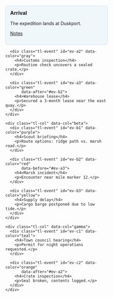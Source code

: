 <!-- Timeline container: paste into your Obsidian note (as HTML block) -->
<div class="tl-root">
  <!-- SVG layer for arrows -->
  <svg class="tl-wires" xmlns="http://www.w3.org/2000/svg"></svg>

  <!-- Scrolling columns -->
  <div class="tl-scroll">
    <!-- Column: fixed width; add/remove more as needed -->
    <div class="tl-col" data-col="alpha">
      <div class="tl-event" id="ev-a1" data-color="blue">
        <h4>Arrival</h4>
        <p>The expedition lands at Duskport.</p>
        <p><a href="#notes/duskport">Notes</a></p>
      </div>

      <div class="tl-event" id="ev-a2" data-color="gray">
        <h4>Customs inspection</h4>
        <p>Routine check uncovers a sealed crate.</p>
      </div>

      <div class="tl-event" id="ev-a3" data-color="green"
           data-after="#ev-b2">
        <h4>Warehouse lease</h4>
        <p>Secured a 3-month lease near the east quay.</p>
      </div>
    </div>

    <div class="tl-col" data-col="beta">
      <div class="tl-event" id="ev-b1" data-color="purple">
        <h4>Scout briefing</h4>
        <p>Route options: ridge path vs. marsh road.</p>
      </div>

      <div class="tl-event" id="ev-b2" data-color="red"
           data-before="#ev-a3">
        <h4>Marsh incident</h4>
        <p>Encounter near mile marker 12.</p>
      </div>

      <div class="tl-event" id="ev-b3" data-color="yellow">
        <h4>Supply delay</h4>
        <p>Cargo barge postponed due to low tide.</p>
      </div>
    </div>

    <div class="tl-col" data-col="gamma">
      <div class="tl-event" id="ev-c1" data-color="teal">
        <h4>Town council hearing</h4>
        <p>Permit for night operations requested.</p>
      </div>

      <div class="tl-event" id="ev-c2" data-color="orange"
           data-after="#ev-a2">
        <h4>Crate inspection</h4>
        <p>Seal broken, contents logged.</p>
      </div>
    </div>
  </div>
</div>

<!-- Wire definitions: arrows between events (source -> target) -->
<!-- Place inside the same note; JS will read and render these -->
<script type="application/json" id="tl-links">
[
  { "from": "#ev-a1", "to": "#ev-b1", "color": "#7f8c8d" },
  { "from": "#ev-a2", "to": "#ev-c2", "color": "#c0392b" },
  { "from": "#ev-b2", "to": "#ev-a3", "color": "#e67e22" },
  { "from": "#ev-b1", "to": "#ev-b3", "color": "#9b59b6" }
]
</script>

<!-- Include the CSS and JS: inline for Obsidian, or link external files in Quartz -->
<style>
/* timeline.css */
:root {
  --tl-col-width: 320px;       /* Change to define column width */
  --tl-col-gap: 24px;          /* Space between columns */
  --tl-padding: 16px;
  --tl-wire-width: 2.5px;
  --tl-wire-alpha: 0.85;
  --tl-wire-curvature: 0.18;   /* 0..1, increases bend */
}

.tl-root {
  position: relative;
  block-size: auto;
  inline-size: 100%;
  overflow: hidden;
}

.tl-scroll {
  position: relative;
  display: grid;
  grid-auto-flow: column;
  grid-auto-columns: var(--tl-col-width);
  gap: var(--tl-col-gap);
  padding-inline: var(--tl-padding);
  padding-block: var(--tl-padding);
  overflow-x: auto;
  overflow-y: hidden;
  scroll-snap-type: x proximity; /* optional */
}

.tl-col {
  scroll-snap-align: start;
}

.tl-event {
  border-radius: 8px;
  border: 1px solid rgba(0,0,0,0.1);
  background: #fff;
  padding: 12px 14px;
  margin-block: 12px;
  box-shadow: 0 1px 2px rgba(0,0,0,0.06);
  max-inline-size: calc(var(--tl-col-width) - 16px);
}

.tl-event h4 {
  margin: 0 0 8px 0;
  font-size: 1rem;
}

.tl-event[data-color="blue"]   { border-color: #3498db33; background: #3498db10; }
.tl-event[data-color="gray"]   { border-color: #7f8c8d33; background: #7f8c8d10; }
.tl-event[data-color="green"]  { border-color: #2ecc7133; background: #2ecc7110; }
.tl-event[data-color="red"]    { border-color: #e74c3c33; background: #e74c3c10; }
.tl-event[data-color="yellow"] { border-color: #f1c40f33; background: #f1c40f10; }
.tl-event[data-color="purple"] { border-color: #9b59b633; background: #9b59b610; }
.tl-event[data-color="teal"]   { border-color: #1abc9c33; background: #1abc9c10; }
.tl-event[data-color="orange"] { border-color: #e67e2233; background: #e67e2210; }

.tl-wires {
  position: absolute;
  inset: 0;
  pointer-events: none; /* let clicks go to events/links */
  overflow: visible;
}

.tl-wire-path {
  fill: none;
  stroke: #34495e;
  stroke-width: var(--tl-wire-width);
  opacity: var(--tl-wire-alpha);
}

.tl-wire-head {
  fill: currentColor;
  opacity: var(--tl-wire-alpha);
}

/* Spacer injected to satisfy cross-column constraints */
.tl-spacer {
  height: var(--tl-spacer-size, 0px);
  margin: 0;
  padding: 0;
  border: 0;
}
</style>

<script>
/* timeline.js */
// Utilities
const q = (sel, root = document) => root.querySelector(sel);
const qa = (sel, root = document) => Array.from(root.querySelectorAll(sel));

// Compute bounding rect relative to root
function rect(el, root) {
  const r = el.getBoundingClientRect();
  const rr = root.getBoundingClientRect();
  return {
    x: r.left - rr.left,
    y: r.top - rr.top,
    w: r.width,
    h: r.height
  };
}

// Parse links JSON
function parseLinks() {
  const raw = q('#tl-links');
  if (!raw) return [];
  try { return JSON.parse(raw.textContent.trim()); }
  catch { return []; }
}

// Draw wires as cubic Beziers with arrowheads
function drawWires(root) {
  const svg = q('.tl-wires', root);
  const scroll = q('.tl-scroll', root);
  if (!svg || !scroll) return;

  // Clear existing
  while (svg.firstChild) svg.removeChild(svg.firstChild);

  const links = parseLinks();

  const pad = 8; // extra bend padding
  const curvature = parseFloat(getComputedStyle(document.documentElement)
                      .getPropertyValue('--tl-wire-curvature')) || 0.18;

  for (const link of links) {
    const fromEl = q(link.from);
    const toEl   = q(link.to);
    if (!fromEl || !toEl) continue;

    const rf = rect(fromEl, scroll);
    const rt = rect(toEl, scroll);

    // Start at bottom center of source
    const x1 = rf.x + rf.w / 2;
    const y1 = rf.y + rf.h;
    // End at top center of target
    const x2 = rt.x + rt.w / 2;
    const y2 = rt.y;

    // Control points for smooth spline
    const dx = Math.abs(x2 - x1);
    const dy = Math.max(24, Math.abs(y2 - y1));
    const cx = Math.max(24, dx) * curvature + pad;

    const c1x = x1 + (x2 >= x1 ? cx : -cx);
    const c1y = y1 + dy * 0.25;
    const c2x = x2 - (x2 >= x1 ? cx : -cx);
    const c2y = y2 - dy * 0.25;

    // Path
    const path = document.createElementNS('http://www.w3.org/2000/svg', 'path');
    path.setAttribute('class', 'tl-wire-path');
    if (link.color) path.style.stroke = link.color;

    path.setAttribute('d',
      `M ${x1},${y1} C ${c1x},${c1y} ${c2x},${c2y} ${x2},${y2}`
    );
    svg.appendChild(path);

    // Arrowhead: small triangle oriented upward
    const head = document.createElementNS('http://www.w3.org/2000/svg', 'path');
    head.setAttribute('class', 'tl-wire-head');
    head.style.color = link.color || '#34495e';
    const size = 8;
    head.setAttribute('d',
      `M ${x2},${y2} l ${-size/2},${-size} l ${size},0 z`
    );
    svg.appendChild(head);
  }

  // Resize SVG canvas to scroll area
  const sr = scroll.getBoundingClientRect();
  svg.setAttribute('viewBox', `0 0 ${sr.width} ${sr.height}`);
  svg.setAttribute('width', sr.width);
  svg.setAttribute('height', sr.height);
}

// Ensure cross-column ordering constraints by injecting spacers
// Supported data attributes on .tl-event:
// - data-before="#selector"  => this event must be above target
// - data-after="#selector"   => this event must be below target
function applyConstraints(root, maxPasses = 8) {
  const scroll = q('.tl-scroll', root);
  if (!scroll) return;

  const events = qa('.tl-event', scroll);

  // Build constraint list
  const constraints = [];
  for (const ev of events) {
    const beforeSel = ev.getAttribute('data-before');
    const afterSel  = ev.getAttribute('data-after');
    if (beforeSel) constraints.push({ type: 'before', ev, other: q(beforeSel) });
    if (afterSel)  constraints.push({ type: 'after',  ev, other: q(afterSel)  });
  }

  // Helper: add spacer before a node in its column to push it down/up
  function addSpacerBefore(node, px) {
    const spacer = document.createElement('div');
    spacer.className = 'tl-spacer';
    spacer.style.setProperty('--tl-spacer-size', `${px}px`);
    node.parentNode.insertBefore(spacer, node);
  }

  // Iteratively satisfy constraints (basic, stable approach)
  for (let pass = 0; pass < maxPasses; pass++) {
    let changed = false;

    for (const c of constraints) {
      if (!c.other) continue;

      const rEv = rect(c.ev, scroll);
      const rOther = rect(c.other, scroll);

      if (c.type === 'before') {
        // ev must be above other: if not, push other down
        if (rEv.y >= rOther.y) {
          const diff = (rEv.y - rOther.y) + 20; // +20px buffer
          addSpacerBefore(c.other, diff);
          changed = true;
        }
      } else if (c.type === 'after') {
        // ev must be below other: if not, push ev down
        if (rEv.y <= rOther.y) {
          const diff = (rOther.y - rEv.y) + 20;
          addSpacerBefore(c.ev, diff);
          changed = true;
        }
      }
    }

    if (!changed) break;
    // Reflow happens automatically; proceed to next pass
  }
}

// Prevent overlaps within each column after constraints
function resolveColumnOverlaps(root) {
  const cols = qa('.tl-col', root);
  for (const col of cols) {
    const items = qa('.tl-event, .tl-spacer', col);
    let cursor = 0;
    for (const item of items) {
      const style = getComputedStyle(item);
      const mt = parseFloat(style.marginTop) || 0;
      const mb = parseFloat(style.marginBottom) || 0;
      if (item.classList.contains('tl-spacer')) {
        const h = parseFloat(style.getPropertyValue('--tl-spacer-size')) || item.offsetHeight;
        cursor += h + mt + mb;
        continue;
      }
      // Position naturally; if top < cursor, add extra margin to push down
      const top = item.offsetTop;
      if (top < cursor) {
        const extra = cursor - top;
        item.style.marginTop = `${mt + extra}px`;
      }
      cursor = (item.offsetTop + item.offsetHeight + mb);
    }
  }
}

// Pipeline: first draw naturally, then enforce constraints, fix overlaps, draw wires
function renderTimeline() {
  const root = q('.tl-root');
  if (!root) return;

  // Clear any previous dynamic margins/spacers
  qa('.tl-event', root).forEach(ev => ev.style.marginTop = '');
  qa('.tl-spacer', root).forEach(s => s.remove());

  // Apply constraints and overlaps
  applyConstraints(root);
  resolveColumnOverlaps(root);

  // Draw wires last (positions stabilized)
  drawWires(root);
}

// Debounce utility
function debounce(fn, ms = 100) {
  let t;
  return (...args) => {
    clearTimeout(t);
    t = setTimeout(() => fn(...args), ms);
  };
}

// Initialize
document.addEventListener('DOMContentLoaded', () => {
  renderTimeline();

  // Re-render on resize and horizontal scroll to keep wires aligned
  window.addEventListener('resize', debounce(renderTimeline, 100));
  const scroll = q('.tl-scroll');
  if (scroll) scroll.addEventListener('scroll', debounce(renderTimeline, 50));

  // Observe content changes (e.g., edits) and re-render
  const mo = new MutationObserver(debounce(renderTimeline, 50));
  mo.observe(q('.tl-root'), { subtree: true, childList: true, attributes: true, characterData: true });
});
</script>
